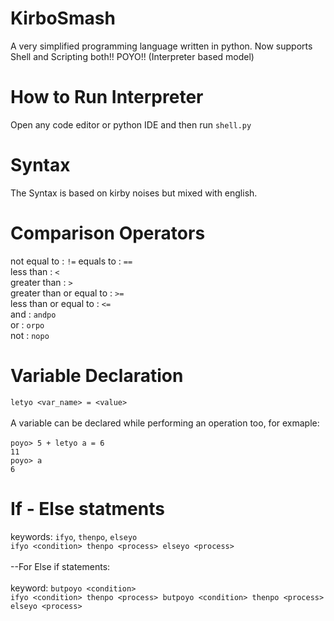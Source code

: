 # KirboSmash
A very simplified programming language written in python.
Now supports Shell and Scripting both!! POYO!! (Interpreter based model)

# How to Run Interpreter
Open any code editor or python IDE and then run `shell.py`
# Syntax

The Syntax is based on kirby noises but mixed with english. 

# Comparison Operators

not equal to : `!=`
equals to : `==`
<br /> less than : `<`
<br /> greater than : `>`
<br /> greater than or equal to : `>=`
<br /> less than or equal to : `<=`
<br /> and : `andpo`
<br /> or : `orpo`
<br /> not : `nopo`

# Variable Declaration

`letyo <var_name> = <value>`
<br /><br />
A variable can be declared while performing an operation too, for exmaple:<br />
<br />`poyo> 5 + letyo a = 6`
<br />`11`
<br /> `poyo> a`
<br /> `6`

# If - Else statments 
keywords: `ifyo`, `thenpo`, `elseyo`
<br />
`ifyo <condition> thenpo <process> elseyo <process>`
<br />
<br />
--For Else if statements:
<br />
<br /> keyword: `butpoyo <condition>`
<br /> `ifyo <condition> thenpo <process> butpoyo <condition> thenpo <process> elseyo <process>`

